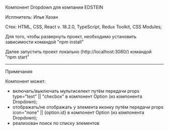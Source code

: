Компонент Dropdown для компании EDSTEIN 

Исплнитель: Илья Хазан

Стек: HTML, CSS, React v. 18.2.0, TypeScript, Redux Toolkit, CSS Modules;

Для того, чтобы развернуть проект, необходимо установить зависимости командой "npm install"

Далее запустить проект локально (http://localhost:3080/) командой "npm start"

-------------------------------------------------------------------------------

Примечания

Компонент может:
- включать/выключать мультиселект путём передачи props type="text" || "checbox" в компонент Option (из компонента Dropdown);
- отображать/не отображать у элемента иконку путём передачи props icon="none" || {option.id} в компонент Option (из компонента Dropdown);
- реализован поиск по списку элементов